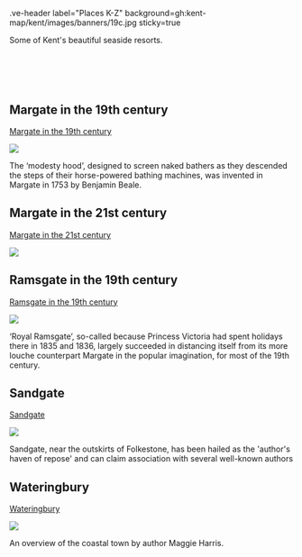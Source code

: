 .ve-header label="Places K-Z" background=gh:kent-map/kent/images/banners/19c.jpg sticky=true

Some of Kent's beautiful seaside resorts.

# &nbsp; 
<param class="cards">

## Margate in the 19th century

[Margate in the 19th century](/19c/19c-margate/)

![](https://iiif.juncture-digital.org/thumbnail?url=https://stor.artstor.org/stor/6151082b-c9f9-43c8-b8bb-b8eb5329f748)

The ‘modesty hood’, designed to screen naked bathers as they descended the steps of their horse-powered bathing machines, was invented in Margate in 1753 by Benjamin Beale.

## Margate in the 21st century

[Margate in the 21st century](/21c/21c-margate/)

![](https://iiif.juncture-digital.org/thumbnail?url=https://stor.artstor.org/stor/43f708f9-0d08-4e7a-9f99-50e869e44ac2)

## Ramsgate in the 19th century

[Ramsgate in the 19th century](/19c/19c-ramsgate/)

![](https://iiif.juncture-digital.org/thumbnail?url=https://stor.artstor.org/stor/274fbd10-415b-4fb3-8a79-3ebaac90a101)

‘Royal Ramsgate’, so-called because Princess Victoria had spent holidays there in 1835 and 1836, largely succeeded in distancing itself from its more louche counterpart Margate in the popular imagination, for most of the 19th century.

## Sandgate

[Sandgate](/placesqz/sandgate-overview)

![](https://iiif.juncture-digital.org/thumbnail?url=https://stor.artstor.org/stor/ea765a89-16c2-4c5c-8860-b0bc08f507d9)

Sandgate, near the outskirts of Folkestone, has been hailed as the 'author's haven of repose' and can claim association with several well-known authors

## Wateringbury

[Wateringbury](/placesqz/wateringbury-overview)

![](https://iiif.juncture-digital.org/thumbnail?url=https://stor.artstor.org/stor/70056d92-7406-48ec-a8e5-060c6bcf584d)

An overview of the coastal town by author Maggie Harris.
